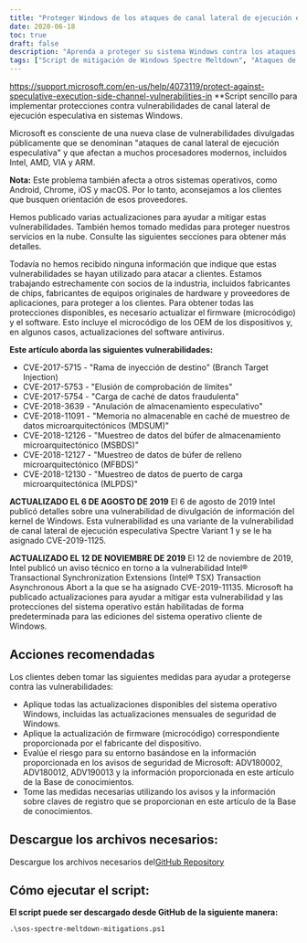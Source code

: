 ```yaml
---
title: "Proteger Windows de los ataques de canal lateral de ejecución especulativa"
date: 2020-06-18
toc: true
draft: false
description: "Aprenda a proteger su sistema Windows contra los ataques de canal lateral de ejecución especulativa con el script de mitigación de Microsoft y las actualizaciones de firmware."
tags: ["Script de mitigación de Windows Spectre Meltdown", "Ataques de canal lateral de ejecución especulativa", "Microsoft", "Intel", "AMD", "VIA", "ARM", "Android", "Cromo", "iOS", "macOS", "Rama Inyección de destino", "Bypass de comprobación de límites", "Carga de la caché de datos", "Bypass de almacenamiento especulativo", "Muestreo de datos microarquitectónicos", "CVEs", "Actualizaciones de firmware", "Repositorio GitHub", "PowerShell"]
---
```

 https://support.microsoft.com/en-us/help/4073119/protect-against-speculative-execution-side-channel-vulnerabilities-in
**Script sencillo para implementar protecciones contra vulnerabilidades de canal lateral de ejecución especulativa en sistemas Windows.

Microsoft es consciente de una nueva clase de vulnerabilidades divulgadas públicamente que se denominan "ataques de canal lateral de ejecución especulativa" y que afectan a muchos procesadores modernos, incluidos Intel, AMD, VIA y ARM.

**Nota:** Este problema también afecta a otros sistemas operativos, como Android, Chrome, iOS y macOS. Por lo tanto, aconsejamos a los clientes que busquen orientación de esos proveedores.

Hemos publicado varias actualizaciones para ayudar a mitigar estas vulnerabilidades. También hemos tomado medidas para proteger nuestros servicios en la nube. Consulte las siguientes secciones para obtener más detalles.

Todavía no hemos recibido ninguna información que indique que estas vulnerabilidades se hayan utilizado para atacar a clientes. Estamos trabajando estrechamente con socios de la industria, incluidos fabricantes de chips, fabricantes de equipos originales de hardware y proveedores de aplicaciones, para proteger a los clientes. Para obtener todas las protecciones disponibles, es necesario actualizar el firmware (microcódigo) y el software. Esto incluye el microcódigo de los OEM de los dispositivos y, en algunos casos, actualizaciones del software antivirus.

**Este artículo aborda las siguientes vulnerabilidades:**
- CVE-2017-5715 - "Rama de inyección de destino" (Branch Target Injection)
- CVE-2017-5753 - "Elusión de comprobación de límites"
- CVE-2017-5754 - "Carga de caché de datos fraudulenta"
- CVE-2018-3639 - "Anulación de almacenamiento especulativo"
- CVE-2018-11091 - "Memoria no almacenable en caché de muestreo de datos microarquitectónicos (MDSUM)"
- CVE-2018-12126 - "Muestreo de datos del búfer de almacenamiento microarquitectónico (MSBDS)"
- CVE-2018-12127 - "Muestreo de datos de búfer de relleno microarquitectónico (MFBDS)"
- CVE-2018-12130 - "Muestreo de datos de puerto de carga microarquitectónica (MLPDS)"

**ACTUALIZADO EL 6 DE AGOSTO DE 2019** El 6 de agosto de 2019 Intel publicó detalles sobre una vulnerabilidad de divulgación de información del kernel de Windows. Esta vulnerabilidad es una variante de la vulnerabilidad de canal lateral de ejecución especulativa Spectre Variant 1 y se le ha asignado CVE-2019-1125.

**ACTUALIZADO EL 12 DE NOVIEMBRE DE 2019** El 12 de noviembre de 2019, Intel publicó un aviso técnico en torno a la vulnerabilidad Intel® Transactional Synchronization Extensions (Intel® TSX) Transaction Asynchronous Abort a la que se ha asignado CVE-2019-11135. Microsoft ha publicado actualizaciones para ayudar a mitigar esta vulnerabilidad y las protecciones del sistema operativo están habilitadas de forma predeterminada para las ediciones del sistema operativo cliente de Windows.

## Acciones recomendadas
Los clientes deben tomar las siguientes medidas para ayudar a protegerse contra las vulnerabilidades:

- Aplique todas las actualizaciones disponibles del sistema operativo Windows, incluidas las actualizaciones mensuales de seguridad de Windows.
- Aplique la actualización de firmware (microcódigo) correspondiente proporcionada por el fabricante del dispositivo.
- Evalúe el riesgo para su entorno basándose en la información proporcionada en los avisos de seguridad de Microsoft: ADV180002, ADV180012, ADV190013 y la información proporcionada en este artículo de la Base de conocimientos.
- Tome las medidas necesarias utilizando los avisos y la información sobre claves de registro que se proporcionan en este artículo de la Base de conocimientos.

## Descargue los archivos necesarios:

Descargue los archivos necesarios del[GitHub Repository](https://github.com/simeononsecurity/Windows-Spectre-Meltdown-Mitigation-Script)

## Cómo ejecutar el script:

**El script puede ser descargado desde GitHub de la siguiente manera:**
```
.\sos-spectre-meltdown-mitigations.ps1
```
